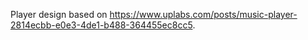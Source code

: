 Player design based on https://www.uplabs.com/posts/music-player-2814ecbb-e0e3-4de1-b488-364455ec8cc5.
